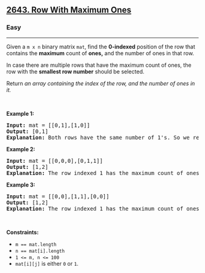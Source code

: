 <h2><a href="https://leetcode.com/problems/row-with-maximum-ones/">2643. Row With Maximum Ones</a></h2><h3>Easy</h3><hr><div><p class="extension-adhd-reader-p"><span class="extension-adhd-reader-wrapper"><span class="extension-adhd-reader-container"><span class="extension-adhd-reader-boldify">G</span>iven</span> a </span><code><span class="extension-adhd-reader-wrapper">m x n</span></code><span class="extension-adhd-reader-wrapper"> <span class="extension-adhd-reader-container"><span class="extension-adhd-reader-boldify">bi</span>nary</span> <span class="extension-adhd-reader-container"><span class="extension-adhd-reader-boldify">ma</span>trix</span> </span><code><span class="extension-adhd-reader-wrapper"><span class="extension-adhd-reader-container"><span class="extension-adhd-reader-boldify">m</span>at</span></span></code><span class="extension-adhd-reader-wrapper">, <span class="extension-adhd-reader-container"><span class="extension-adhd-reader-boldify">f</span>ind</span> <span class="extension-adhd-reader-container"><span class="extension-adhd-reader-boldify">t</span>he</span> </span><strong><span class="extension-adhd-reader-wrapper">0-indexed</span></strong><span class="extension-adhd-reader-wrapper"> <span class="extension-adhd-reader-container"><span class="extension-adhd-reader-boldify">po</span>sition</span> of <span class="extension-adhd-reader-container"><span class="extension-adhd-reader-boldify">t</span>he</span> <span class="extension-adhd-reader-container"><span class="extension-adhd-reader-boldify">r</span>ow</span> <span class="extension-adhd-reader-container"><span class="extension-adhd-reader-boldify">t</span>hat</span> <span class="extension-adhd-reader-container"><span class="extension-adhd-reader-boldify">co</span>ntains</span> <span class="extension-adhd-reader-container"><span class="extension-adhd-reader-boldify">t</span>he</span> </span><strong><span class="extension-adhd-reader-wrapper"><span class="extension-adhd-reader-container"><span class="extension-adhd-reader-boldify">ma</span>ximum</span></span></strong><span class="extension-adhd-reader-wrapper"> <span class="extension-adhd-reader-container"><span class="extension-adhd-reader-boldify">c</span>ount</span> of </span><strong><span class="extension-adhd-reader-wrapper"><span class="extension-adhd-reader-container"><span class="extension-adhd-reader-boldify">o</span>nes,</span></span></strong><span class="extension-adhd-reader-wrapper"> <span class="extension-adhd-reader-container"><span class="extension-adhd-reader-boldify">a</span>nd</span> <span class="extension-adhd-reader-container"><span class="extension-adhd-reader-boldify">t</span>he</span> <span class="extension-adhd-reader-container"><span class="extension-adhd-reader-boldify">nu</span>mber</span> of <span class="extension-adhd-reader-container"><span class="extension-adhd-reader-boldify">o</span>nes</span> in <span class="extension-adhd-reader-container"><span class="extension-adhd-reader-boldify">t</span>hat</span> <span class="extension-adhd-reader-container"><span class="extension-adhd-reader-boldify">r</span>ow.</span></span></p>

<p class="extension-adhd-reader-p"><span class="extension-adhd-reader-wrapper">In <span class="extension-adhd-reader-container"><span class="extension-adhd-reader-boldify">c</span>ase</span> <span class="extension-adhd-reader-container"><span class="extension-adhd-reader-boldify">t</span>here</span> <span class="extension-adhd-reader-container"><span class="extension-adhd-reader-boldify">a</span>re</span> <span class="extension-adhd-reader-container"><span class="extension-adhd-reader-boldify">mu</span>ltiple</span> <span class="extension-adhd-reader-container"><span class="extension-adhd-reader-boldify">r</span>ows</span> <span class="extension-adhd-reader-container"><span class="extension-adhd-reader-boldify">t</span>hat</span> <span class="extension-adhd-reader-container"><span class="extension-adhd-reader-boldify">h</span>ave</span> <span class="extension-adhd-reader-container"><span class="extension-adhd-reader-boldify">t</span>he</span> <span class="extension-adhd-reader-container"><span class="extension-adhd-reader-boldify">ma</span>ximum</span> <span class="extension-adhd-reader-container"><span class="extension-adhd-reader-boldify">c</span>ount</span> of <span class="extension-adhd-reader-container"><span class="extension-adhd-reader-boldify">o</span>nes,</span> <span class="extension-adhd-reader-container"><span class="extension-adhd-reader-boldify">t</span>he</span> <span class="extension-adhd-reader-container"><span class="extension-adhd-reader-boldify">r</span>ow</span> <span class="extension-adhd-reader-container"><span class="extension-adhd-reader-boldify">w</span>ith</span> <span class="extension-adhd-reader-container"><span class="extension-adhd-reader-boldify">t</span>he</span> </span><strong><span class="extension-adhd-reader-wrapper"><span class="extension-adhd-reader-container"><span class="extension-adhd-reader-boldify">sm</span>allest</span> <span class="extension-adhd-reader-container"><span class="extension-adhd-reader-boldify">r</span>ow</span> <span class="extension-adhd-reader-container"><span class="extension-adhd-reader-boldify">nu</span>mber</span></span></strong><span class="extension-adhd-reader-wrapper"> <span class="extension-adhd-reader-container"><span class="extension-adhd-reader-boldify">sh</span>ould</span> be <span class="extension-adhd-reader-container"><span class="extension-adhd-reader-boldify">sel</span>ected.</span></span></p>

<p class="extension-adhd-reader-p"><span class="extension-adhd-reader-wrapper"><span class="extension-adhd-reader-container"><span class="extension-adhd-reader-boldify">Re</span>turn</span></span><em><span class="extension-adhd-reader-wrapper"> an <span class="extension-adhd-reader-container"><span class="extension-adhd-reader-boldify">a</span>rray</span> <span class="extension-adhd-reader-container"><span class="extension-adhd-reader-boldify">con</span>taining</span> <span class="extension-adhd-reader-container"><span class="extension-adhd-reader-boldify">t</span>he</span> <span class="extension-adhd-reader-container"><span class="extension-adhd-reader-boldify">i</span>ndex</span> of <span class="extension-adhd-reader-container"><span class="extension-adhd-reader-boldify">t</span>he</span> <span class="extension-adhd-reader-container"><span class="extension-adhd-reader-boldify">r</span>ow,</span> <span class="extension-adhd-reader-container"><span class="extension-adhd-reader-boldify">a</span>nd</span> <span class="extension-adhd-reader-container"><span class="extension-adhd-reader-boldify">t</span>he</span> <span class="extension-adhd-reader-container"><span class="extension-adhd-reader-boldify">nu</span>mber</span> of <span class="extension-adhd-reader-container"><span class="extension-adhd-reader-boldify">o</span>nes</span> in <span class="extension-adhd-reader-container"><span class="extension-adhd-reader-boldify">i</span>t.</span></span></em></p>

<p class="extension-adhd-reader-p">&nbsp;</p>
<p class="extension-adhd-reader-p"><strong class="example"><span class="extension-adhd-reader-wrapper"><span class="extension-adhd-reader-container"><span class="extension-adhd-reader-boldify">Ex</span>ample</span> 1:</span></strong></p>

<pre><strong>Input:</strong> mat = [[0,1],[1,0]]
<strong>Output:</strong> [0,1]
<strong>Explanation:</strong> Both rows have the same number of 1's. So we return the index of the smaller row, 0, and the maximum count of ones (1<code>)</code>. So, the answer is [0,1]. 
</pre>

<p class="extension-adhd-reader-p"><strong class="example"><span class="extension-adhd-reader-wrapper"><span class="extension-adhd-reader-container"><span class="extension-adhd-reader-boldify">Ex</span>ample</span> 2:</span></strong></p>

<pre><strong>Input:</strong> mat = [[0,0,0],[0,1,1]]
<strong>Output:</strong> [1,2]
<strong>Explanation:</strong> The row indexed 1 has the maximum count of ones <code>(2)</code>. So we return its index, <code>1</code>, and the count. So, the answer is [1,2].
</pre>

<p class="extension-adhd-reader-p"><strong class="example"><span class="extension-adhd-reader-wrapper"><span class="extension-adhd-reader-container"><span class="extension-adhd-reader-boldify">Ex</span>ample</span> 3:</span></strong></p>

<pre><strong>Input:</strong> mat = [[0,0],[1,1],[0,0]]
<strong>Output:</strong> [1,2]
<strong>Explanation:</strong> The row indexed 1 has the maximum count of ones (2). So the answer is [1,2].
</pre>

<p class="extension-adhd-reader-p">&nbsp;</p>
<p class="extension-adhd-reader-p"><strong><span class="extension-adhd-reader-wrapper"><span class="extension-adhd-reader-container"><span class="extension-adhd-reader-boldify">Cons</span>traints:</span></span></strong></p>

<ul>
	<li><code>m == mat.length</code>&nbsp;</li>
	<li><code>n == mat[i].length</code>&nbsp;</li>
	<li><code>1 &lt;= m, n &lt;= 100</code>&nbsp;</li>
	<li><code>mat[i][j]</code> is either <code>0</code> or <code>1</code>.</li>
</ul>
</div>